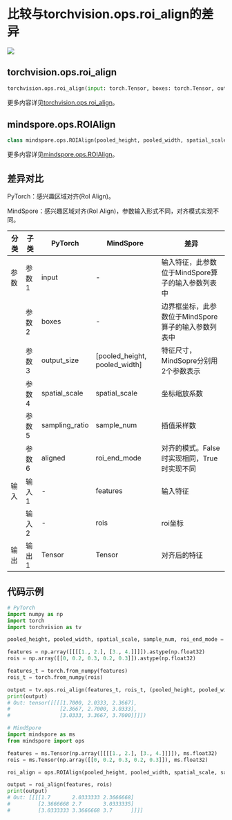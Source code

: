 # 比较与torchvision.ops.roi_align的差异

<a href="https://gitee.com/mindspore/docs/blob/master/docs/mindspore/source_zh_cn/note/api_mapping/pytorch_diff/roi_align.md" target="_blank"><img src="https://mindspore-website.obs.cn-north-4.myhuaweicloud.com/website-images/master/resource/_static/logo_source.png"></a>

## torchvision.ops.roi_align

```python
torchvision.ops.roi_align(input: torch.Tensor, boxes: torch.Tensor, output_size: None, spatial_scale: float = 1.0, sampling_ratio: int = -1, aligned: bool = False)
```

更多内容详见[torchvision.ops.roi_align](https://pytorch.org/vision/0.9/ops.html#torchvision.ops.roi_align.html)。

## mindspore.ops.ROIAlign

```python
class mindspore.ops.ROIAlign(pooled_height, pooled_width, spatial_scale, sample_num=2, roi_end_mode=1)
```

更多内容详见[mindspore.ops.ROIAlign](https://mindspore.cn/docs/zh-CN/master/api_python/ops/mindspore.ops.ROIAlign.html)。

## 差异对比

PyTorch：感兴趣区域对齐(RoI Align)。

MindSpore：感兴趣区域对齐(RoI Align)，参数输入形式不同，对齐模式实现不同。

| 分类 | 子类 |PyTorch | MindSpore | 差异 |
| --- | ---   | ---   | ---        |---  |
|参数 | 参数1 | input   | -  | 输入特征，此参数位于MindSpore算子的输入参数列表中 |
|     | 参数2 | boxes  | -  | 边界框坐标，此参数位于MindSpore算子的输入参数列表中 |
|     | 参数3 | output_size | [pooled_height, pooled_width]  | 特征尺寸，MindSopre分别用2个参数表示 |
|     | 参数4 | spatial_scale  | spatial_scale  | 坐标缩放系数 |
|     | 参数5 | sampling_ratio | sample_num  | 插值采样数 |
|     | 参数6 | aligned | roi_end_mode  | 对齐的模式。False时实现相同，True时实现不同 |
|输入 | 输入1 | -   | features    | 输入特征 |
|     | 输入2 | -   | rois    | roi坐标 |
|输出 | 输出1 | Tensor | Tensor  | 对齐后的特征 |

## 代码示例

```python
# PyTorch
import numpy as np
import torch
import torchvision as tv

pooled_height, pooled_width, spatial_scale, sample_num, roi_end_mode = 3, 3, 0.25, 2, 1

features = np.array([[[[1., 2.], [3., 4.]]]]).astype(np.float32)
rois = np.array([[0, 0.2, 0.3, 0.2, 0.3]]).astype(np.float32)

features_t = torch.from_numpy(features)
rois_t = torch.from_numpy(rois)

output = tv.ops.roi_align(features_t, rois_t, (pooled_height, pooled_width), spatial_scale, sample_num, 0)
print(output)
# Out: tensor([[[[1.7000, 2.0333, 2.3667],
#                [2.3667, 2.7000, 3.0333],
#                [3.0333, 3.3667, 3.7000]]]])

# MindSpore
import mindspore as ms
from mindspore import ops

features = ms.Tensor(np.array([[[[1., 2.], [3., 4.]]]]), ms.float32)
rois = ms.Tensor(np.array([[0, 0.2, 0.3, 0.2, 0.3]]), ms.float32)

roi_align = ops.ROIAlign(pooled_height, pooled_width, spatial_scale, sample_num, 0)

output = roi_align(features, rois)
print(output)
# Out: [[[[1.7       2.0333333 2.3666668]
#         [2.3666668 2.7       3.0333335]
#         [3.0333333 3.3666668 3.7      ]]]]
```
